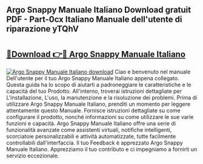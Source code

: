 ## Argo Snappy Manuale Italiano Download gratuit PDF - Part-0cx Italiano Manuale dell'utente di riparazione yTQhV

# <h2><a href="http://dfbntrf.blite.top/?on=Argo+Snappy+Manuale+Italiano">🔗Download 👉🔴 Argo Snappy Manuale Italiano</a></h2>

[![Argo Snappy Manuale Italiano download](https://i.imgur.com/lujVjoI.png)](http://dfbntrf.blite.top/?on=Argo+Snappy+Manuale+Italiano)
Ciao e benvenuto nel manuale Dell'utente per il tuo Argo Snappy Manuale Italiano appena collegato. Questa guida ha lo scopo di aiutarti a padroneggiare le caratteristiche e le capacità del tuo Prodotto. All'interno, troverai istruzioni dettagliate per L'installazione, L'uso, la manutenzione e la risoluzione dei problemi. Prima di utilizzare Argo Snappy Manuale Italiano, prenditi un momento per leggere attentamente questo Manuale. Fornisce istruzioni dettagliate su come configurare il prodotto, nonché informazioni su come utilizzare le sue varie funzioni e capacità. Argo Snappy Manuale Italiano offre una serie di funzionalità avanzate come assistenti virtuali, notifiche intelligenti, scorciatoie personalizzabili e attività automatizzate, tutte facilmente controllabili dall'interfaccia. Il tuo Feedback è apprezzato Argo Snappy Manuale Italiano. Apprezziamo il tuo contributo e ci impegniamo a fornirti un servizio eccezionale.
